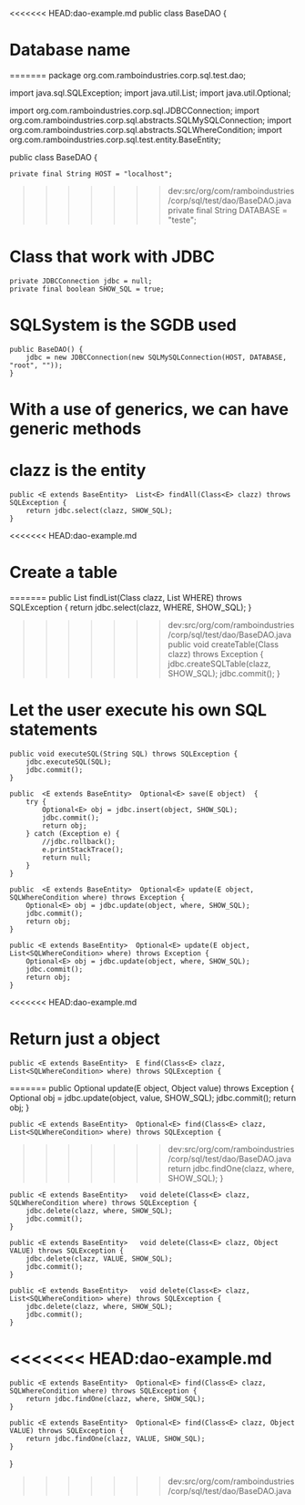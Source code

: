 <<<<<<< HEAD:dao-example.md
public class BaseDAO  {

  # Database name
=======
package org.com.ramboindustries.corp.sql.test.dao;

import java.sql.SQLException;
import java.util.List;
import java.util.Optional;

import org.com.ramboindustries.corp.sql.JDBCConnection;
import org.com.ramboindustries.corp.sql.abstracts.SQLMySQLConnection;
import org.com.ramboindustries.corp.sql.abstracts.SQLWhereCondition;
import org.com.ramboindustries.corp.sql.test.entity.BaseEntity;

public class BaseDAO  {
	
	private final String HOST = "localhost";
>>>>>>> dev:src/org/com/ramboindustries/corp/sql/test/dao/BaseDAO.java
	private final String DATABASE = "teste";

  # Class that work with JDBC
	private JDBCConnection jdbc = null;
	private final boolean SHOW_SQL = true;

  # SQLSystem is the SGDB used

	public BaseDAO() {
		jdbc = new JDBCConnection(new SQLMySQLConnection(HOST, DATABASE, "root", ""));
	}

  # With a use of generics, we can have generic methods
  # clazz is the entity 
	public <E extends BaseEntity>  List<E> findAll(Class<E> clazz) throws SQLException {
		return jdbc.select(clazz, SHOW_SQL);
	}

<<<<<<< HEAD:dao-example.md
  # Create a table
=======
	public <E extends BaseEntity>  List<E> findList(Class<E> clazz, List<SQLWhereCondition> WHERE) throws SQLException {
		return jdbc.select(clazz, WHERE, SHOW_SQL);
	}
	
>>>>>>> dev:src/org/com/ramboindustries/corp/sql/test/dao/BaseDAO.java
	public <E extends BaseEntity>  void createTable(Class<E> clazz) throws Exception {
		jdbc.createSQLTable(clazz, SHOW_SQL);
		jdbc.commit();
	}
  
  # Let the user execute his own SQL statements
	public void executeSQL(String SQL) throws SQLException {
		jdbc.executeSQL(SQL);
		jdbc.commit();
	}

	public  <E extends BaseEntity>  Optional<E> save(E object)  {
		try {
			Optional<E> obj = jdbc.insert(object, SHOW_SQL);
			jdbc.commit();
			return obj;
		} catch (Exception e) {
			//jdbc.rollback();
			e.printStackTrace();
			return null;
		}
	}
	
	public  <E extends BaseEntity>  Optional<E> update(E object, SQLWhereCondition where) throws Exception {
		Optional<E> obj = jdbc.update(object, where, SHOW_SQL);
		jdbc.commit();
		return obj;
	}
	
	public <E extends BaseEntity>  Optional<E> update(E object, List<SQLWhereCondition> where) throws Exception {
		Optional<E> obj = jdbc.update(object, where, SHOW_SQL);
		jdbc.commit();
		return obj;
	}
	
<<<<<<< HEAD:dao-example.md
  # Return just a object
	public <E extends BaseEntity>  E find(Class<E> clazz, List<SQLWhereCondition> where) throws SQLException {
=======
	public  <E extends BaseEntity>  Optional<E> update(E object, Object value) throws Exception {
		Optional<E> obj = jdbc.update(object, value, SHOW_SQL);
		jdbc.commit();
		return obj;
	}
	
	public <E extends BaseEntity>  Optional<E> find(Class<E> clazz, List<SQLWhereCondition> where) throws SQLException {
>>>>>>> dev:src/org/com/ramboindustries/corp/sql/test/dao/BaseDAO.java
		return jdbc.findOne(clazz, where, SHOW_SQL);
	}

	public <E extends BaseEntity>   void delete(Class<E> clazz, SQLWhereCondition where) throws SQLException {
		jdbc.delete(clazz, where, SHOW_SQL);
		jdbc.commit();
	}
	
	public <E extends BaseEntity>   void delete(Class<E> clazz, Object VALUE) throws SQLException {
		jdbc.delete(clazz, VALUE, SHOW_SQL);
		jdbc.commit();
	}
	
	public <E extends BaseEntity>   void delete(Class<E> clazz, List<SQLWhereCondition> where) throws SQLException {
		jdbc.delete(clazz, where, SHOW_SQL);
		jdbc.commit();
	}
	
<<<<<<< HEAD:dao-example.md
=======
	
	public <E extends BaseEntity>  Optional<E> find(Class<E> clazz, SQLWhereCondition where) throws SQLException {
		return jdbc.findOne(clazz, where, SHOW_SQL);
	}
	
	public <E extends BaseEntity>  Optional<E> find(Class<E> clazz, Object VALUE) throws SQLException {
		return jdbc.findOne(clazz, VALUE, SHOW_SQL);
	}
	
}
>>>>>>> dev:src/org/com/ramboindustries/corp/sql/test/dao/BaseDAO.java
